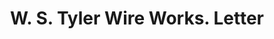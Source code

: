 ---
doi: 10.7916/D8DR46KZ
date_other: '1895'
date_other_textual: '1895'
form: correspondence
genre:
- Letters (correspondence)
name:
- W. S. Tyler Wire Works
object_in_context_url: https://biggert.cul.columbia.edu/items/view/ave_biggert_01291
subject_hierarchical_geographic:
- Cleveland, Ohio, United States
subject_name:
- W. S. Tyler Wire Works
title: W. S. Tyler Wire Works. Letter
sort_title: W. S. Tyler Wire Works. Letter
call_number: ave_biggert_01291
coordinates:
- 41.48222222222223,-81.66972222222223
pid: ave_biggert_01291
identifiers: ave_biggert_01291
thumbnail: https://derivativo-1.library.columbia.edu/iiif/2/ldpd:343071/full/!256,256/0/native.jpg
permalink: /biggert/ave_biggert_01291/
layout: iiif-image-page
---